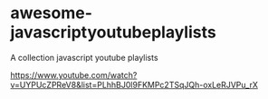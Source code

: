 # awesome-javascriptyoutubeplaylists
A collection javascript youtube playlists 

https://www.youtube.com/watch?v=UYPUcZPReV8&list=PLhhBJ0l9FKMPc2TSqJQh-oxLeRJVPu_rX


